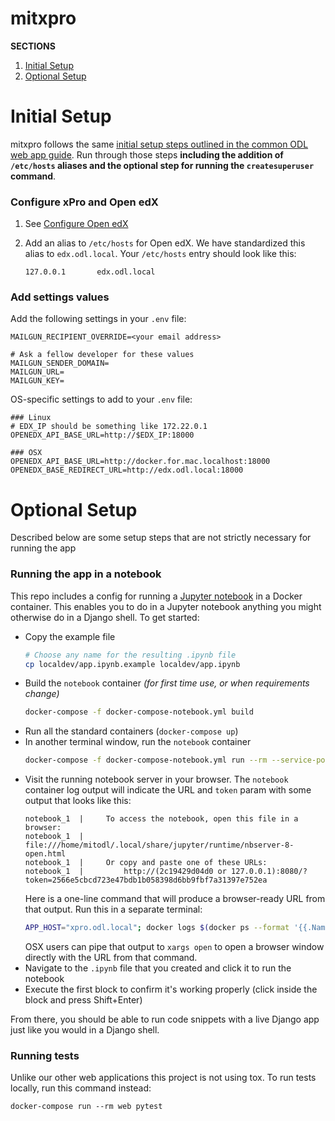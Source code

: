 # mitxpro

**SECTIONS**
1. [Initial Setup](#initial-setup)
1. [Optional Setup](#optional-setup)

# Initial Setup

mitxpro follows the same [initial setup steps outlined in the common ODL web app guide](https://github.com/mitodl/handbook/blob/master/common-web-app-guide.md).
Run through those steps **including the addition of `/etc/hosts` aliases and the optional step for running the
`createsuperuser` command**.

### Configure xPro and Open edX

1. See [Configure Open edX](docs/configure_open_edx.md)
1. Add an alias to `/etc/hosts` for Open edX. We have standardized this alias
  to `edx.odl.local`. Your `/etc/hosts` entry should look like this:
    
    ```
    127.0.0.1       edx.odl.local
    ```

### Add settings values

Add the following settings in your `.env` file:

```
MAILGUN_RECIPIENT_OVERRIDE=<your email address>

# Ask a fellow developer for these values 
MAILGUN_SENDER_DOMAIN=
MAILGUN_URL=
MAILGUN_KEY=
```

OS-specific settings to add to your `.env` file:

```
### Linux
# EDX_IP should be something like 172.22.0.1
OPENEDX_API_BASE_URL=http://$EDX_IP:18000

### OSX
OPENEDX_API_BASE_URL=http://docker.for.mac.localhost:18000
OPENEDX_BASE_REDIRECT_URL=http://edx.odl.local:18000
```

# Optional Setup

Described below are some setup steps that are not strictly necessary
for running the app

### Running the app in a notebook

This repo includes a config for running a [Jupyter notebook](https://jupyter.org/) in a
Docker container. This enables you to do in a Jupyter notebook anything you might
otherwise do in a Django shell. To get started:

- Copy the example file
    ```bash
    # Choose any name for the resulting .ipynb file
    cp localdev/app.ipynb.example localdev/app.ipynb
    ```
- Build the `notebook` container _(for first time use, or when requirements change)_
    ```bash
    docker-compose -f docker-compose-notebook.yml build
    ```
- Run all the standard containers (`docker-compose up`)
- In another terminal window, run the `notebook` container
    ```bash
    docker-compose -f docker-compose-notebook.yml run --rm --service-ports notebook
    ```
- Visit the running notebook server in your browser. The `notebook` container log output will
  indicate the URL and `token` param with some output that looks like this:
    ```
    notebook_1  |     To access the notebook, open this file in a browser:
    notebook_1  |         file:///home/mitodl/.local/share/jupyter/runtime/nbserver-8-open.html
    notebook_1  |     Or copy and paste one of these URLs:
    notebook_1  |         http://(2c19429d04d0 or 127.0.0.1):8080/?token=2566e5cbcd723e47bdb1b058398d6bb9fbf7a31397e752ea
    ```
  Here is a one-line command that will produce a browser-ready URL from that output. Run this in a separate terminal:
    ```bash
    APP_HOST="xpro.odl.local"; docker logs $(docker ps --format '{{.Names}}' | grep "_notebook_run_") | grep -E "http://(.*):8080[^ ]+\w" | tail -1 | sed -e 's/^[[:space:]]*//' | sed -e "s/(.*)/$APP_HOST/"
    ```
  OSX users can pipe that output to `xargs open` to open a browser window directly with the URL from that command.
- Navigate to the `.ipynb` file that you created and click it to run the notebook
- Execute the first block to confirm it's working properly (click inside the block
  and press Shift+Enter)

From there, you should be able to run code snippets with a live Django app just like you
would in a Django shell.

### Running tests

Unlike our other web applications this project is not using tox. To run tests locally, run this command instead:

    docker-compose run --rm web pytest

